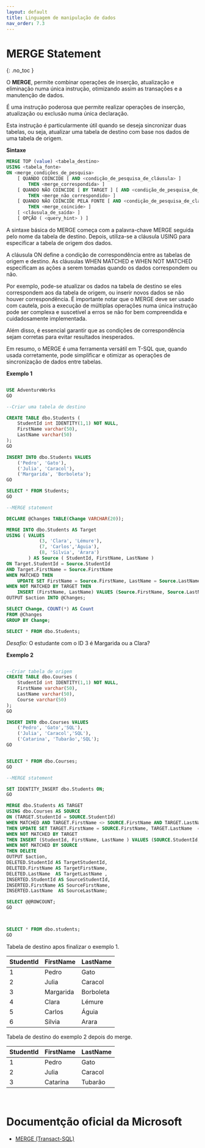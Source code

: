 ```yaml
---
layout: default
title: Linguagem de manipulação de dados
nav_order: 7.3
---
```



# MERGE Statement
{: .no_toc }


O **MERGE**, permite combinar operações de inserção, atualização e eliminação numa única instrução, otimizando assim as transações e a manutenção de dados. 


É uma instrução poderosa que permite realizar operações de inserção, atualização ou exclusão numa única declaração. 

Esta instrução é particularmente útil quando se deseja sincronizar duas tabelas, ou seja, atualizar uma tabela de destino com base nos dados de uma tabela de origem. 

**Sintaxe**

```sql
MERGE TOP (value) <tabela_destino> 
USING <tabela_fonte>   
ON <merge_condições_de_pesquisa>  
    [ QUANDO COINCIDE [ AND <condição_de_pesquisa_de_cláusula> ]  
        THEN <merge_correspondida> ] 
    [ QUANDO NÃO COINCIDE [ BY TARGET ] [ AND <condição_de_pesquisa_de_cláusula> ]  
        THEN <merge_não_correspondido> ]  
    [ QUANDO NÃO COINCIDE PELA FONTE [ AND <condição_de_pesquisa_de_cláusula> ]  
        THEN <merge_coincide> ] 
    [ <cláusula_de_saída> ]  
    [ OPÇÃO ( <query_hint> ) ]      
```


A sintaxe básica do MERGE começa com a palavra-chave MERGE seguida pelo nome da tabela de destino. Depois, utiliza-se a cláusula USING para especificar a tabela de origem dos dados. 

A cláusula ON define a condição de correspondência entre as tabelas de origem e destino. As cláusulas WHEN MATCHED e WHEN NOT MATCHED especificam as ações a serem tomadas quando os dados correspondem ou não. 

Por exemplo, pode-se atualizar os dados na tabela de destino se eles correspondem aos da tabela de origem, ou inserir novos dados se não houver correspondência. É importante notar que o MERGE deve ser usado com cautela, pois a execução de múltiplas operações numa única instrução pode ser complexa e suscetível a erros se não for bem compreendida e cuidadosamente implementada. 


Além disso, é essencial garantir que as condições de correspondência sejam corretas para evitar resultados inesperados. 

Em resumo, o MERGE é uma ferramenta versátil em T-SQL que, quando usada corretamente, pode simplificar e otimizar as operações de sincronização de dados entre tabelas.

**Exemplo 1** 

```sql

USE AdventureWorks
GO

--Criar uma tabela de destino

CREATE TABLE dbo.Students (
    StudentId int IDENTITY(1,1) NOT NULL,
    FirstName varchar(50),
    LastName varchar(50)
);
GO

INSERT INTO dbo.Students VALUES 
    ('Pedro', 'Gato'), 
    ('Julia', 'Caracol'), 
    ('Margarida', 'Borboleta');
GO

SELECT * FROM Students;
GO

--MERGE statement

DECLARE @Changes TABLE(Change VARCHAR(20));

MERGE INTO dbo.Students AS Target  
USING ( VALUES 
            (3, 'Clara', 'Lémure'), 
            (7, 'Carlos','Águia'), 
            (8, 'Silvia', 'Arara')
        ) AS Source ( StudentId, FirstName, LastName )  
ON Target.StudentId = Source.StudentId
AND Target.FirstName = Source.FirstName
WHEN MATCHED THEN
    UPDATE SET FirstName = Source.FirstName, LastName = Source.LastName
WHEN NOT MATCHED BY TARGET THEN
    INSERT (FirstName, LastName) VALUES (Source.FirstName, Source.LastName)
OUTPUT $action INTO @Changes;

SELECT Change, COUNT(*) AS Count  
FROM @Changes  
GROUP BY Change;

SELECT * FROM dbo.Students;

```

*Desafio:* O estudante com o ID 3 é Margarida ou a Clara?


**Exemplo 2** 

```sql

--Criar tabela de origem
CREATE TABLE dbo.Courses (
    StudentId int IDENTITY(1,1) NOT NULL,
    FirstName varchar(50),
    LastName varchar(50),
    Course varchar(50)
);
GO

INSERT INTO dbo.Courses VALUES 
    ('Pedro', 'Gato','SQL'), 
    ('Julia', 'Caracol','SQL'), 
    ('Catarina', 'Tubarão','SQL');
GO


SELECT * FROM dbo.Courses;
GO

--MERGE statement

SET IDENTITY_INSERT dbo.Students ON;
GO

MERGE dbo.Students AS TARGET
USING dbo.Courses AS SOURCE 
ON (TARGET.StudentId = SOURCE.StudentId) 
WHEN MATCHED AND TARGET.FirstName <> SOURCE.FirstName AND TARGET.LastName  <> SOURCE.LastName  
THEN UPDATE SET TARGET.FirstName = SOURCE.FirstName, TARGET.LastName  = SOURCE.LastName  
WHEN NOT MATCHED BY TARGET 
THEN INSERT (StudentId, FirstName, LastName ) VALUES (SOURCE.StudentId, SOURCE.FirstName, SOURCE.LastName )
WHEN NOT MATCHED BY SOURCE 
THEN DELETE 
OUTPUT $action, 
DELETED.StudentId AS TargetStudentId, 
DELETED.FirstName AS TargetFirstName, 
DELETED.LastName  AS TargetLastName , 
INSERTED.StudentId AS SourceStudentId, 
INSERTED.FirstName AS SourceFirstName, 
INSERTED.LastName  AS SourceLastName; 

SELECT @@ROWCOUNT;
GO



SELECT * FROM dbo.students;
GO

```

Tabela de destino apos finalizar o exemplo 1.

| StudentId | FirstName	| LastName |
| --- | --- | --- |
| 1	| Pedro	| Gato |
| 2	| Julia	| Caracol |
| 3	| Margarida | Borboleta |
| 4	| Clara	 | Lémure |
| 5	| Carlos | Águia |
| 6	| Silvia | Arara |

Tabela de destino do exemplo 2 depois do merge.

| StudentId | FirstName	| LastName |
| --- | --- | --- |
| 1	| Pedro	| Gato |
| 2	| Julia	| Caracol |
| 3	| Catarina | Tubarão |


<br>

# Documentção oficial da Microsoft

- [MERGE (Transact-SQL)](https://learn.microsoft.com/en-us/sql/t-sql/statements/merge-transact-sql)

